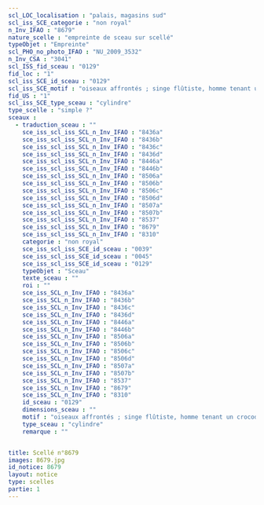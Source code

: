 ```yaml
---
scl_LOC_localisation : "palais, magasins sud"
scl_iss_SCE_categorie : "non royal"
n_Inv_IFAO : "8679"
nature_scelle : "empreinte de sceau sur scellé"
typeObjet : "Empreinte"
scl_PHO_no_photo_IFAO : "NU_2009_3532"
n_Inv_CSA : "3041"
scl_ISS_fid_sceau : "0129"
fid_loc : "1"
scl_iss_SCE_id_sceau : "0129"
scl_iss_SCE_motif : "oiseaux affrontés ; singe flûtiste, homme tenant un crocodile ?, hippopotame, capriné, lézard ; crocodiles tête-bêche, lion, insecte,abeille ; homme sautant?, animal couché..."
fid_US : "1"
scl_iss_SCE_type_sceau : "cylindre"
type_scelle : "simple ?"
sceaux :
  - traduction_sceau : ""
    sce_iss_scl_iss_SCL_n_Inv_IFAO : "8436a"
    sce_iss_scl_iss_SCL_n_Inv_IFAO : "8436b"
    sce_iss_scl_iss_SCL_n_Inv_IFAO : "8436c"
    sce_iss_scl_iss_SCL_n_Inv_IFAO : "8436d"
    sce_iss_scl_iss_SCL_n_Inv_IFAO : "8446a"
    sce_iss_scl_iss_SCL_n_Inv_IFAO : "8446b"
    sce_iss_scl_iss_SCL_n_Inv_IFAO : "8506a"
    sce_iss_scl_iss_SCL_n_Inv_IFAO : "8506b"
    sce_iss_scl_iss_SCL_n_Inv_IFAO : "8506c"
    sce_iss_scl_iss_SCL_n_Inv_IFAO : "8506d"
    sce_iss_scl_iss_SCL_n_Inv_IFAO : "8507a"
    sce_iss_scl_iss_SCL_n_Inv_IFAO : "8507b"
    sce_iss_scl_iss_SCL_n_Inv_IFAO : "8537"
    sce_iss_scl_iss_SCL_n_Inv_IFAO : "8679"
    sce_iss_scl_iss_SCL_n_Inv_IFAO : "8310"
    categorie : "non royal"
    sce_iss_scl_iss_SCE_id_sceau : "0039"
    sce_iss_scl_iss_SCE_id_sceau : "0045"
    sce_iss_scl_iss_SCE_id_sceau : "0129"
    typeObjet : "Sceau"
    texte_sceau : ""
    roi : ""
    sce_iss_SCL_n_Inv_IFAO : "8436a"
    sce_iss_SCL_n_Inv_IFAO : "8436b"
    sce_iss_SCL_n_Inv_IFAO : "8436c"
    sce_iss_SCL_n_Inv_IFAO : "8436d"
    sce_iss_SCL_n_Inv_IFAO : "8446a"
    sce_iss_SCL_n_Inv_IFAO : "8446b"
    sce_iss_SCL_n_Inv_IFAO : "8506a"
    sce_iss_SCL_n_Inv_IFAO : "8506b"
    sce_iss_SCL_n_Inv_IFAO : "8506c"
    sce_iss_SCL_n_Inv_IFAO : "8506d"
    sce_iss_SCL_n_Inv_IFAO : "8507a"
    sce_iss_SCL_n_Inv_IFAO : "8507b"
    sce_iss_SCL_n_Inv_IFAO : "8537"
    sce_iss_SCL_n_Inv_IFAO : "8679"
    sce_iss_SCL_n_Inv_IFAO : "8310"
    id_sceau : "0129"
    dimensions_sceau : ""
    motif : "oiseaux affrontés ; singe flûtiste, homme tenant un crocodile ?, hippopotame, capriné, lézard ; crocodiles tête-bêche, lion, insecte,abeille ; homme sautant?, animal couché..."
    type_sceau : "cylindre"
    remarque : ""


title: Scellé n°8679
images: 8679.jpg
id_notice: 8679
layout: notice
type: scelles
partie: 1
---
```


